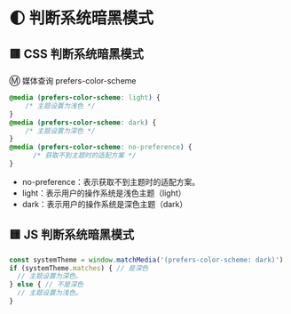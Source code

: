 # 🌓 判断系统暗黑模式

## 🟥 CSS 判断系统暗黑模式
Ⓜ️ 媒体查询 prefers-color-scheme
```css
@media (prefers-color-scheme: light) {
	/* 主题设置为浅色 */
}
@media (prefers-color-scheme: dark) {
	/* 主题设置为深色 */
}
@media (prefers-color-scheme: no-preference) {
      /* 获取不到主题时的适配方案 */
}
```
- no-preference：表示获取不到主题时的适配方案。
- light：表示用户的操作系统是浅色主题（light）
- dark：表示用户的操作系统是深色主题（dark）

## 🟨 JS 判断系统暗黑模式
```js
const systemTheme = window.matchMedia('(prefers-color-scheme: dark)')
if (systemTheme.matches) { // 是深色
  // 主题设置为深色。
} else { // 不是深色
  // 主题设置为浅色。
}
```